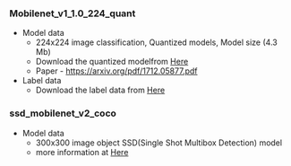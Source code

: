 ### Mobilenet_v1_1.0_224_quant
* Model data
  - 224x224 image classification, Quantized models, Model size (4.3 Mb)
  - Download the quantized modelfrom [Here](https://github.com/tensorflow/tensorflow/blob/master/tensorflow/contrib/lite/g3doc/models.md#image-classification-quantized-models)
  - Paper - https://arxiv.org/pdf/1712.05877.pdf
* Label data
  - Download the label data from [Here](https://raw.githubusercontent.com/tensorflow/tensorflow/master/tensorflow/contrib/lite/java/demo/app/src/main/assets/labels_mobilenet_quant_v1_224.txt)


### ssd_mobilenet_v2_coco
* Model data
  - 300x300 image object SSD(Single Shot Multibox Detection) model
  - more information at [Here](https://github.com/tensorflow/models/tree/master/research/object_detection)